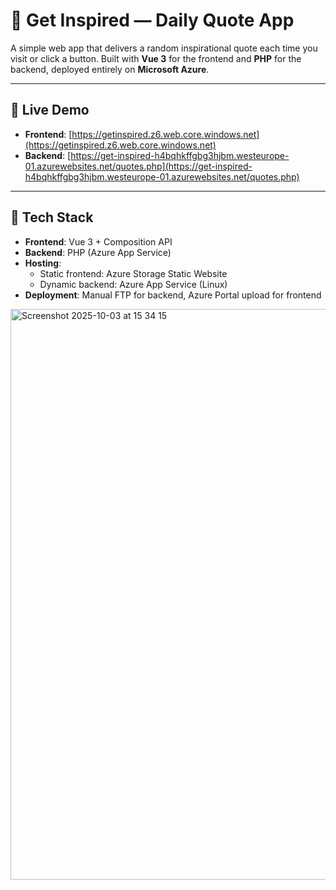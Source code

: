 # 🌟 Get Inspired — Daily Quote App

A simple web app that delivers a random inspirational quote each time you visit or click a button. Built with **Vue 3** for the frontend and **PHP** for the backend, deployed entirely on **Microsoft Azure**.

---

## 🚀 Live Demo

- **Frontend**: [https://getinspired.z6.web.core.windows.net](https://getinspired.z6.web.core.windows.net)
- **Backend**: [https://get-inspired-h4bqhkffgbg3hjbm.westeurope-01.azurewebsites.net/quotes.php](https://get-inspired-h4bqhkffgbg3hjbm.westeurope-01.azurewebsites.net/quotes.php)

---

## 🧱 Tech Stack

- **Frontend**: Vue 3 + Composition API
- **Backend**: PHP (Azure App Service)
- **Hosting**:
  - Static frontend: Azure Storage Static Website
  - Dynamic backend: Azure App Service (Linux)
- **Deployment**: Manual FTP for backend, Azure Portal upload for frontend

<img width="1470" height="913" alt="Screenshot 2025-10-03 at 15 34 15" src="https://github.com/user-attachments/assets/4290bec7-283c-4d1d-a48e-0fe632a707a9" />

